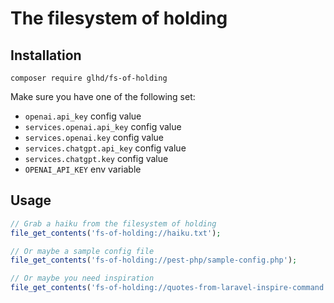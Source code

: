 # The filesystem of holding

## Installation

```shell
composer require glhd/fs-of-holding
```

Make sure you have one of the following set:

- `openai.api_key` config value
- `services.openai.api_key` config value
- `services.openai.key` config value
- `services.chatgpt.api_key` config value
- `services.chatgpt.key` config value
- `OPENAI_API_KEY` env variable

## Usage

```php
// Grab a haiku from the filesystem of holding
file_get_contents('fs-of-holding://haiku.txt');

// Or maybe a sample config file
file_get_contents('fs-of-holding://pest-php/sample-config.php');

// Or maybe you need inspiration
file_get_contents('fs-of-holding://quotes-from-laravel-inspire-command.yml');
```
